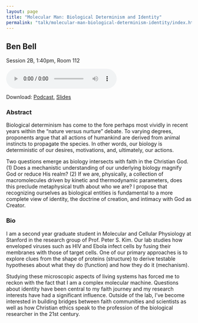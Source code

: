 ```yaml
---
layout: page
title: "Molecular Man: Biological Determinism and Identity"
permalink: "talk/molecular-man-biological-determinism-identity/index.html"
---
```


## <span class="talk-speaker">Ben Bell</span>

Session 2B, 1:40pm, Room 112

<audio controls><source src="{{ site.baseurl }}/audio/2B-molecular-man-biological-determinism-identity.mp3" type="audio/mpeg"></audio>

Download: <a href="{{ site.baseurl }}/audio/2B-molecular-man-biological-determinism-identity.mp3">Podcast</a>, <a href="{{ site.baseurl }}/slides/2B-molecular-man-biological-determinism-identity.pdf">Slides</a>

### <span class="talk-abstract">Abstract</span>

Biological determinism has come to the fore perhaps most vividly in recent years within the “nature versus nurture” debate. To varying degrees, proponents argue that all actions of humankind are derived from animal instincts to propagate the species. In other words, our biology is deterministic of our desires, motivations, and, ultimately, our actions.

Two questions emerge as biology intersects with faith in the Christian God. (1) Does a mechanistic understanding of our underlying biology magnify God or reduce His realm? (2) If we are, physically, a collection of macromolecules driven by kinetic and thermodynamic parameters, does this preclude metaphysical truth about who we are? I propose that recognizing ourselves as biological entities is fundamental to a more complete view of identity, the doctrine of creation, and intimacy with God as Creator. 


### <span class="talk-bio">Bio</span>

I am a second year graduate student in Molecular and Cellular Physiology at Stanford in the research group of Prof. Peter S. Kim. Our lab studies how enveloped viruses such as HIV and Ebola infect cells by fusing their membranes with those of target cells. One of our primary approaches is to explore clues from the shape of proteins (structure) to derive testable hypotheses about what they do (function) and how they do it (mechanism).

Studying these microscopic aspects of living systems has forced me to reckon with the fact that I am a complex molecular machine. Questions about identity have been central to my faith journey and my research interests have had a significant influence. Outside of the lab, I’ve become interested in building bridges between faith communities and scientists as well as how Christian ethics speak to the profession of the biological researcher in the 21st century. 
